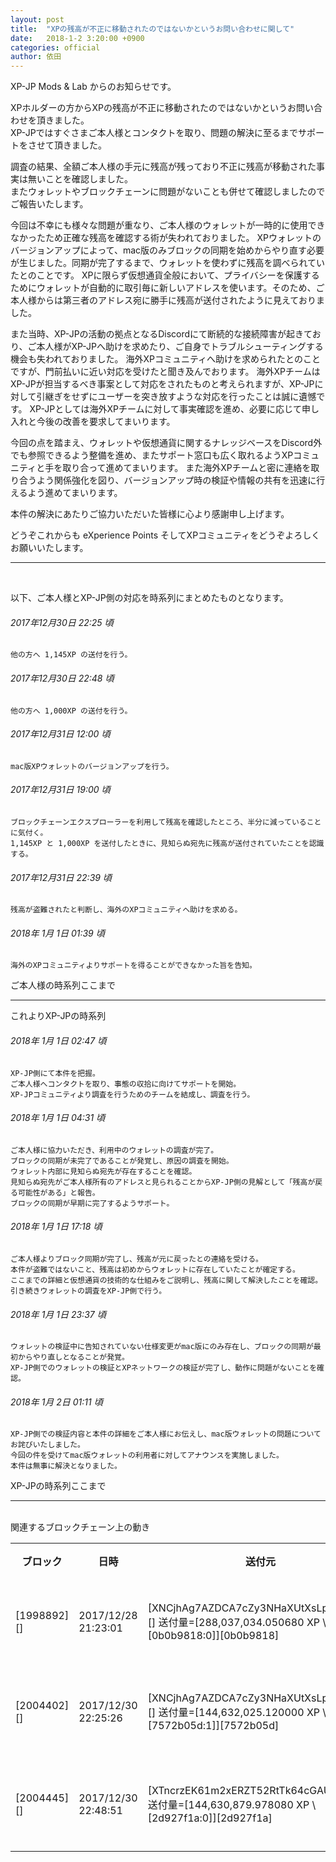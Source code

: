 ```yaml
---
layout: post
title:  "XPの残高が不正に移動されたのではないかというお問い合わせに関して"
date:   2018-1-2 3:20:00 +0900
categories: official
author: 依田
---  
```

XP-JP Mods & Lab からのお知らせです。  

XPホルダーの方からXPの残高が不正に移動されたのではないかというお問い合わせを頂きました。  
XP-JPではすぐさまご本人様とコンタクトを取り、問題の解決に至るまでサポートをさせて頂きました。

調査の結果、全額ご本人様の手元に残高が残っており不正に残高が移動された事実は無いことを確認しました。  
またウォレットやブロックチェーンに問題がないことも併せて確認しましたのでご報告いたします。

今回は不幸にも様々な問題が重なり、ご本人様のウォレットが一時的に使用できなかったため正確な残高を確認する術が失われておりました。
XPウォレットのバージョンアップによって、mac版のみブロックの同期を始めからやり直す必要が生じました。同期が完了するまで、ウォレットを使わずに残高を調べられていたとのことです。
XPに限らず仮想通貨全般において、プライバシーを保護するためにウォレットが自動的に取引毎に新しいアドレスを使います。そのため、ご本人様からは第三者のアドレス宛に勝手に残高が送付されたように見えておりました。

また当時、XP-JPの活動の拠点となるDiscordにて断続的な接続障害が起きており、ご本人様がXP-JPへ助けを求めたり、ご自身でトラブルシューティングする機会も失われておりました。
海外XPコミュニティへ助けを求められたとのことですが、門前払いに近い対応を受けたと聞き及んでおります。
海外XPチームはXP-JPが担当するべき事案として対応をされたものと考えられますが、XP-JPに対して引継ぎをせずにユーザーを突き放すような対応を行ったことは誠に遺憾です。
XP-JPとしては海外XPチームに対して事実確認を進め、必要に応じて申し入れと今後の改善を要求してまいります。

今回の点を踏まえ、ウォレットや仮想通貨に関するナレッジベースをDiscord外でも参照できるよう整備を進め、またサポート窓口も広く取れるようXPコミュニティと手を取り合って進めてまいります。
また海外XPチームと密に連絡を取り合うよう関係強化を図り、バージョンアップ時の検証や情報の共有を迅速に行えるよう進めてまいります。

本件の解決にあたりご協力いただいた皆様に心より感謝申し上げます。

どうぞこれからも eXperience Points そしてXPコミュニティをどうぞよろしくお願いいたします。

<hr>
<br>


以下、ご本人様とXP-JP側の対応を時系列にまとめたものとなります。


###### 2017年12月30日 22:25 頃  
    他の方へ 1,145XP の送付を行う。

###### 2017年12月30日 22:48 頃  
    他の方へ 1,000XP の送付を行う。

###### 2017年12月31日 12:00 頃  
    mac版XPウォレットのバージョンアップを行う。

###### 2017年12月31日 19:00 頃  
    ブロックチェーンエクスプローラーを利用して残高を確認したところ、半分に減っていることに気付く。
    1,145XP と 1,000XP を送付したときに、見知らぬ宛先に残高が送付されていたことを認識する。

###### 2017年12月31日 22:39 頃  
    残高が盗難されたと判断し、海外のXPコミュニティへ助けを求める。

###### 2018年 1月 1日 01:39 頃  
    海外のXPコミュニティよりサポートを得ることができなかった旨を告知。

ご本人様の時系列ここまで
<hr>
これよりXP-JPの時系列

###### 2018年 1月 1日 02:47 頃  
    XP-JP側にて本件を把握。
    ご本人様へコンタクトを取り、事態の収拾に向けてサポートを開始。
    XP-JPコミュニティより調査を行うためのチームを結成し、調査を行う。

###### 2018年 1月 1日 04:31 頃  
    ご本人様に協力いただき、利用中のウォレットの調査が完了。
    ブロックの同期が未完了であることが発覚し、原因の調査を開始。
    ウォレット内部に見知らぬ宛先が存在することを確認。
    見知らぬ宛先がご本人様所有のアドレスと見られることからXP-JP側の見解として「残高が戻る可能性がある」と報告。
    ブロックの同期が早期に完了するようサポート。

###### 2018年 1月 1日 17:18 頃  
    ご本人様よりブロック同期が完了し、残高が元に戻ったとの連絡を受ける。
    本件が盗難ではないこと、残高は初めからウォレットに存在していたことが確定する。
    ここまでの詳細と仮想通貨の技術的な仕組みをご説明し、残高に関して解決したことを確認。
    引き続きウォレットの調査をXP-JP側で行う。

###### 2018年 1月 1日 23:37 頃  
    ウォレットの検証中に告知されていない仕様変更がmac版にのみ存在し、ブロックの同期が最初からやり直しとなることが発覚。
    XP-JP側でのウォレットの検証とXPネットワークの検証が完了し、動作に問題がないことを確認。

###### 2018年 1月 2日 01:11 頃  
    XP-JP側での検証内容と本件の詳細をご本人様にお伝えし、mac版ウォレットの問題についてお詫びいたしました。
    今回の件を受けてmac版ウォレットの利用者に対してアナウンスを実施しました。
    本件は無事に解決となりました。

XP-JPの時系列ここまで

<hr>
<br>
関連するブロックチェーン上の動き

<table>
<tr>
  <th>ブロック</th>
  <th>日時</th>
  <th>送付元</th>
  <th>送付先</th>
  <th>備考</th>
</tr>
<tr>
  <td rowspan=2>[1998892][]</td>
  <td rowspan=2>2017/12/28 21:23:01</td>
  <td rowspan=2>
    [XNCjhAg7AZDCA7cZy3NHaXUtXsLpUAJNZU][]  
    送付量=[288,037,034.050680 XP \[0b0b9818:0]][0b0b9818]
  </td>
  <td>
    [XNCjhAg7AZDCA7cZy3NHaXUtXsLpUAJNZU][]  
    受取量=[144,632,025.120000 XP \[7572b05d:1]][7572b05d]
  </td>
  <td rowspan=2>採掘報酬[^1]</td>
</tr>
<tr>
  <td>
    [XNCjhAg7AZDCA7cZy3NHaXUtXsLpUAJNZU][]  
    受取量=[144,632,025.138900 XP \[7572b05d:2]][7572b05d]
  </td>
</tr>
<tr>
  <td rowspan=2>[2004402][]</td>
  <td rowspan=2>2017/12/30 22:25:26</td>
  <td rowspan=2>
    [XNCjhAg7AZDCA7cZy3NHaXUtXsLpUAJNZU][]  
    送付量=[144,632,025.120000 XP \[7572b05d:1]][7572b05d]
  </td>
  <td>
    [XTncrzEK61m2xERZT52RtTk64cGAUVsLDa][]  
    受取量=[144,630,879.978080 XP \[2d927f1a:0]][2d927f1a]
  </td>
  <td>お釣り</td>
</tr>
<tr>
  <td>
    [XMthBvAJcDEg3PNc9h1F8j7AdGY5uDphC9][]  
    受取量=[      1,145.141919 XP \[2d927f1a:1]][2d927f1a]
  </td>
  <td></td>
</tr>
<tr>
  <td rowspan=2>[2004445][]</td>
  <td rowspan=2>2017/12/30 22:48:51</td>
  <td rowspan=2>
    [XTncrzEK61m2xERZT52RtTk64cGAUVsLDa][]  
    送付量=[144,630,879.978080 XP \[2d927f1a:0]][2d927f1a]
  </td>
  <td>
    [XYVd78BqwkDpWrR2avoufZTWDkPAK9zyZh][]  
    受取量=[144,629,879.978080 XP \[145f3727:0]][145f3727]
  </td>
  <td>お釣り</td>
</tr>
<tr>
  <td>
    [XRvbnJ5tNcqM5aXtVWRa4D59kYtBCccHjc][]  
    受取量=[      1,000.000000 XP \[145f3727:1]][145f3727]
  </td>
  <td></td>
</tr>
</table>

[^1]: XPでは採掘報酬を加算し、出力を２つに分割します。

[1998892]: https://chainz.cryptoid.info/xp/block.dws?1998892.htm
[2004402]: https://chainz.cryptoid.info/xp/block.dws?2004402.htm
[2004445]: https://chainz.cryptoid.info/xp/block.dws?2004445.htm

[0b0b9818]: https://chainz.cryptoid.info/xp/tx.dws?0b0b98189af8adae4d06178e2ce0aeb7e9c52f306b11f04c3c44a91c7ccaf6af.htm
[7572b05d]:	https://chainz.cryptoid.info/xp/tx.dws?7572b05dc7c410784b75ee69ed62b09bd3cde0d61080a86aaaa6b0aaade54874.htm
[2d927f1a]:	https://chainz.cryptoid.info/xp/tx.dws?2d927f1a8fb7fa44df808c1e3f39b07e16ef1ec029dda1f651e07b1f56a09fe6.htm
[145f3727]:	https://chainz.cryptoid.info/xp/tx.dws?145f3727840b76cb2f301af3eabbc0e7934c6c3cac14a490b9631bdd4164e5c2.htm

[XNCjhAg7AZDCA7cZy3NHaXUtXsLpUAJNZU]: https://chainz.cryptoid.info/xp/address.dws?XNCjhAg7AZDCA7cZy3NHaXUtXsLpUAJNZU.htm
[XTncrzEK61m2xERZT52RtTk64cGAUVsLDa]: https://chainz.cryptoid.info/xp/address.dws?XTncrzEK61m2xERZT52RtTk64cGAUVsLDa.htm
[XYVd78BqwkDpWrR2avoufZTWDkPAK9zyZh]: https://chainz.cryptoid.info/xp/address.dws?XYVd78BqwkDpWrR2avoufZTWDkPAK9zyZh.htm
[XMthBvAJcDEg3PNc9h1F8j7AdGY5uDphC9]: https://chainz.cryptoid.info/xp/address.dws?XMthBvAJcDEg3PNc9h1F8j7AdGY5uDphC9.htm
[XRvbnJ5tNcqM5aXtVWRa4D59kYtBCccHjc]: https://chainz.cryptoid.info/xp/address.dws?XRvbnJ5tNcqM5aXtVWRa4D59kYtBCccHjc.htm
